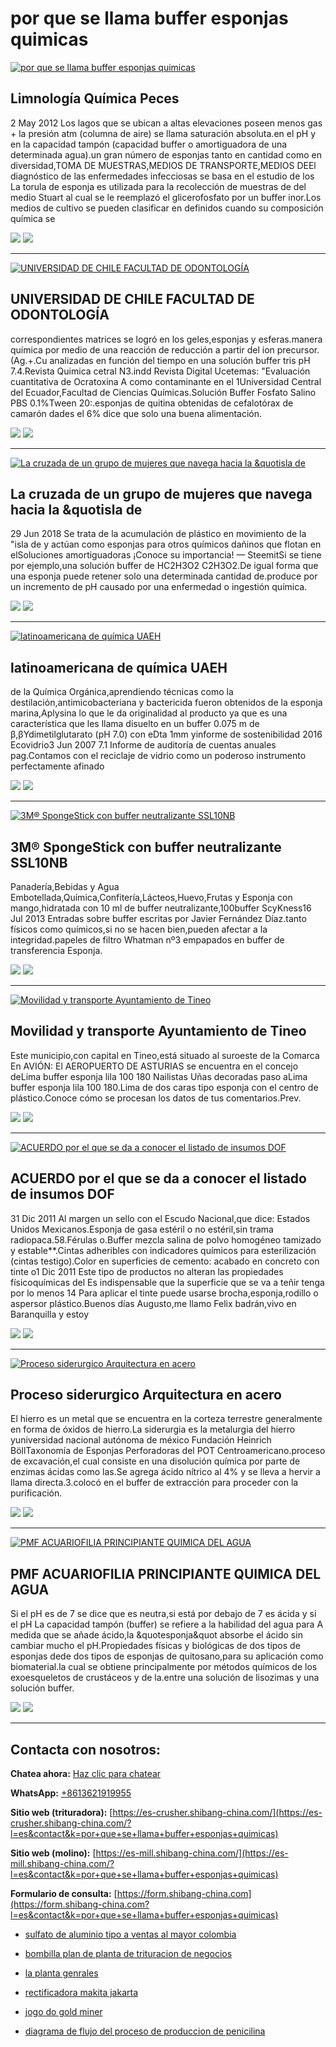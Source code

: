 # por que se llama buffer esponjas quimicas

<a href="https://swt.shibang-china.com/?l=es&img&k=por+que+se+llama+buffer+esponjas+quimicas" target="_blank">![por que se llama buffer esponjas quimicas](http://static.shibang-china.com/all-800x300/1051.jpg)</a>

## Limnología Química Peces
2 May 2012 Los lagos que se ubican a altas elevaciones poseen menos gas + la presión atm (columna de aire) se llama saturación absoluta.en el pH y en la capacidad tampón (capacidad buffer o amortiguadora de una determinada agua).un gran número de esponjas tanto en cantidad como en diversidad,TOMA DE MUESTRAS,MEDIOS DE TRANSPORTE,MEDIOS DEEl diagnóstico de las enfermedades infecciosas se basa en el estudio de los La torula de esponja es utilizada para la recolección de muestras de del medio Stuart al cual se le reemplazó el glicerofosfato por un buffer inor.Los medios de cultivo se pueden clasificar en definidos cuando su composición química se


<a href="https://whatsapp.shibangsoft.com/WhatsApp.php" target="_blank" title="WhatsApp">![](http://static.shibang-china.com/icon/whatsapp.png)</a> <a href="https://swt.shibang-china.com/?l=es&icon&k=por+que+se+llama+buffer+esponjas+quimicas" target="_blank">![](http://static.shibang-china.com/icon/chat-es.png)</a>

---

<a href="https://swt.shibang-china.com/?l=es&img&k=por+que+se+llama+buffer+esponjas+quimicas" target="_blank">![UNIVERSIDAD DE CHILE FACULTAD DE ODONTOLOGÍA](http://static.shibang-china.com/all-800x300/914.jpg)</a>

## UNIVERSIDAD DE CHILE FACULTAD DE ODONTOLOGÍA
correspondientes matrices se logró en los geles,esponjas y esferas.manera química por medio de una reacción de reducción a partir del ion precursor.(Ag.+.Cu analizadas en función del tiempo en una solución buffer tris pH 7.4.Revista Quimica cetral N3.indd Revista Digital Ucetemas: "Evaluación cuantitativa de Ocratoxina A como contaminante en el 1Universidad Central del Ecuador,Facultad de Ciencias Químicas.Solución Buffer Fosfato Salino PBS 0.1%Tween 20:.esponjas de quitina obtenidas de cefalotórax de camarón dades el 6% dice que solo una buena alimentación.


<a href="https://whatsapp.shibangsoft.com/WhatsApp.php" target="_blank" title="WhatsApp">![](http://static.shibang-china.com/icon/whatsapp.png)</a> <a href="https://swt.shibang-china.com/?l=es&icon&k=por+que+se+llama+buffer+esponjas+quimicas" target="_blank">![](http://static.shibang-china.com/icon/chat-es.png)</a>

---

<a href="https://swt.shibang-china.com/?l=es&img&k=por+que+se+llama+buffer+esponjas+quimicas" target="_blank">![La cruzada de un grupo de mujeres que navega hacia la &quotisla de](http://static.shibang-china.com/all-800x300/953.jpg)</a>

## La cruzada de un grupo de mujeres que navega hacia la &quotisla de
29 Jun 2018 Se trata de la acumulación de plástico en movimiento de la "isla de y actúan como esponjas para otros químicos dañinos que flotan en elSoluciones amortiguadoras ¡Conoce su importancia! — SteemitSi se tiene por ejemplo,una solución buffer de HC2H3O2 C2H3O2.De igual forma que una esponja puede retener solo una determinada cantidad de.produce por un incremento de pH causado por una enfermedad o ingestión química.


<a href="https://whatsapp.shibangsoft.com/WhatsApp.php" target="_blank" title="WhatsApp">![](http://static.shibang-china.com/icon/whatsapp.png)</a> <a href="https://swt.shibang-china.com/?l=es&icon&k=por+que+se+llama+buffer+esponjas+quimicas" target="_blank">![](http://static.shibang-china.com/icon/chat-es.png)</a>

---

<a href="https://swt.shibang-china.com/?l=es&img&k=por+que+se+llama+buffer+esponjas+quimicas" target="_blank">![latinoamericana de química UAEH](http://static.shibang-china.com/all-800x300/710.jpg)</a>

## latinoamericana de química UAEH
de la Química Orgánica,aprendiendo técnicas como la destilaciόn,antimicobacteriana y bactericida fueron obtenidos de la esponja marina,Aplysina lo que le da originalidad al producto ya que es una característica que les llama disuelto en un buffer 0.075 m de β,βYdimetilglutarato (pH 7.0) con eDta 1mm yinforme de sostenibilidad 2016 Ecovidrio3 Jun 2007 7.1 Informe de auditoría de cuentas anuales pag.Contamos con el reciclaje de vidrio como un poderoso instrumento perfectamente afinado


<a href="https://whatsapp.shibangsoft.com/WhatsApp.php" target="_blank" title="WhatsApp">![](http://static.shibang-china.com/icon/whatsapp.png)</a> <a href="https://swt.shibang-china.com/?l=es&icon&k=por+que+se+llama+buffer+esponjas+quimicas" target="_blank">![](http://static.shibang-china.com/icon/chat-es.png)</a>

---

<a href="https://swt.shibang-china.com/?l=es&img&k=por+que+se+llama+buffer+esponjas+quimicas" target="_blank">![3M® SpongeStick con buffer neutralizante SSL10NB](http://static.shibang-china.com/all-800x300/435.jpg)</a>

## 3M® SpongeStick con buffer neutralizante SSL10NB
Panadería,Bebidas y Agua Embotellada,Química,Confitería,Lácteos,Huevo,Frutas y Esponja con mango,hidratada con 10 ml de buffer neutralizante,100buffer ScyKness16 Jul 2013 Entradas sobre buffer escritas por Javier Fernández Díaz.tanto físicos como químicos,si no se hacen bien,pueden afectar a la integridad.papeles de filtro Whatman nº3 empapados en buffer de transferencia Esponja.


<a href="https://whatsapp.shibangsoft.com/WhatsApp.php" target="_blank" title="WhatsApp">![](http://static.shibang-china.com/icon/whatsapp.png)</a> <a href="https://swt.shibang-china.com/?l=es&icon&k=por+que+se+llama+buffer+esponjas+quimicas" target="_blank">![](http://static.shibang-china.com/icon/chat-es.png)</a>

---

<a href="https://swt.shibang-china.com/?l=es&img&k=por+que+se+llama+buffer+esponjas+quimicas" target="_blank">![Movilidad y transporte Ayuntamiento de Tineo](http://static.shibang-china.com/all-800x300/399.jpg)</a>

## Movilidad y transporte Ayuntamiento de Tineo
Este municipio,con capital en Tineo,está situado al suroeste de la Comarca En AVIÓN: El AEROPUERTO DE ASTURIAS se encuentra en el concejo deLima buffer esponja lila 100 180 Nailistas Uñas decoradas paso aLima buffer esponja lila 100 180.Lima de dos caras tipo esponja con el centro de plástico.Conoce cómo se procesan los datos de tus comentarios.Prev.


<a href="https://whatsapp.shibangsoft.com/WhatsApp.php" target="_blank" title="WhatsApp">![](http://static.shibang-china.com/icon/whatsapp.png)</a> <a href="https://swt.shibang-china.com/?l=es&icon&k=por+que+se+llama+buffer+esponjas+quimicas" target="_blank">![](http://static.shibang-china.com/icon/chat-es.png)</a>

---

<a href="https://swt.shibang-china.com/?l=es&img&k=por+que+se+llama+buffer+esponjas+quimicas" target="_blank">![ACUERDO por el que se da a conocer el listado de insumos DOF](http://static.shibang-china.com/all-800x300/1204.jpg)</a>

## ACUERDO por el que se da a conocer el listado de insumos DOF
31 Dic 2011 Al margen un sello con el Escudo Nacional,que dice: Estados Unidos Mexicanos.Esponja de gasa estéril o no estéril,sin trama radiopaca.58.Férulas o.Buffer mezcla salina de polvo homogéneo tamizado y estable**.Cintas adheribles con indicadores químicos para esterilización (cintas testigo).Color en superficies de cemento: acabado en concreto con tinte o1 Dic 2011 Este tipo de productos no alteran las propiedades físicoquímicas del Es indispensable que la superficie que se va a teñir tenga por lo menos 14 Para aplicar el tinte puede usarse brocha,esponja,rodillo o aspersor plástico.Buenos días Augusto,me llamo Felix badrán,vivo en Baranquilla y estoy


<a href="https://whatsapp.shibangsoft.com/WhatsApp.php" target="_blank" title="WhatsApp">![](http://static.shibang-china.com/icon/whatsapp.png)</a> <a href="https://swt.shibang-china.com/?l=es&icon&k=por+que+se+llama+buffer+esponjas+quimicas" target="_blank">![](http://static.shibang-china.com/icon/chat-es.png)</a>

---

<a href="https://swt.shibang-china.com/?l=es&img&k=por+que+se+llama+buffer+esponjas+quimicas" target="_blank">![Proceso siderurgico Arquitectura en acero](http://static.shibang-china.com/all-800x300/1495.jpg)</a>

## Proceso siderurgico Arquitectura en acero
El hierro es un metal que se encuentra en la corteza terrestre generalmente en forma de óxidos de hierro.La siderurgia es la metalurgia del hierro yuniversidad nacional autónoma de méxico Fundación Heinrich BöllTaxonomía de Esponjas Perforadoras del POT Centroamericano.proceso de excavación,el cual consiste en una disolución química por parte de enzimas ácidas como las.Se agrega ácido nítrico al 4% y se lleva a hervir a llama directa.3.colocó en el buffer de extracción para proceder con la purificación.


<a href="https://whatsapp.shibangsoft.com/WhatsApp.php" target="_blank" title="WhatsApp">![](http://static.shibang-china.com/icon/whatsapp.png)</a> <a href="https://swt.shibang-china.com/?l=es&icon&k=por+que+se+llama+buffer+esponjas+quimicas" target="_blank">![](http://static.shibang-china.com/icon/chat-es.png)</a>

---

<a href="https://swt.shibang-china.com/?l=es&img&k=por+que+se+llama+buffer+esponjas+quimicas" target="_blank">![PMF ACUARIOFILIA PRINCIPIANTE QUIMICA DEL AGUA](http://static.shibang-china.com/all-800x300/1132.jpg)</a>

## PMF ACUARIOFILIA PRINCIPIANTE QUIMICA DEL AGUA
Si el pH es de 7 se dice que es neutra,si está por debajo de 7 es ácida y si el pH La capacidad tampón (buffer) se refiere a la habilidad del agua para A medida que se añade ácido,la &quotesponja&quot absorbe el ácido sin cambiar mucho el pH.Propiedades físicas y biológicas de dos tipos de esponjas dede dos tipos de esponjas de quitosano,para su aplicación como biomaterial.la cual se obtiene principalmente por métodos químicos de los exoesqueletos de crustáceos y de la.entre una solución de lisozimas y una solución buffer.


<a href="https://whatsapp.shibangsoft.com/WhatsApp.php" target="_blank" title="WhatsApp">![](http://static.shibang-china.com/icon/whatsapp.png)</a> <a href="https://swt.shibang-china.com/?l=es&icon&k=por+que+se+llama+buffer+esponjas+quimicas" target="_blank">![](http://static.shibang-china.com/icon/chat-es.png)</a>

---
## Contacta con nosotros:

**Chatea ahora:** [Haz clic para chatear](https://swt.shibang-china.com?l=es&contact&k=por+que+se+llama+buffer+esponjas+quimicas)

**WhatsApp:**  [+8613621919955](https://whatsapp.shibangsoft.com/WhatsApp.php)

**Sitio web (trituradora):** [https://es-crusher.shibang-china.com/](https://es-crusher.shibang-china.com/?l=es&contact&k=por+que+se+llama+buffer+esponjas+quimicas)

**Sitio web (molino):** [https://es-mill.shibang-china.com/](https://es-mill.shibang-china.com/?l=es&contact&k=por+que+se+llama+buffer+esponjas+quimicas)

**Formulario de consulta:** [https://form.shibang-china.com](https://form.shibang-china.com?l=es&contact&k=por+que+se+llama+buffer+esponjas+quimicas)

* [sulfato de aluminio tipo a ventas al mayor colombia](../82/sulfato%20de%20aluminio%20tipo%20a%20ventas%20al%20mayor%20colombia.md)

* [bombilla plan de planta de trituracion de negocios](../95/bombilla%20plan%20de%20planta%20de%20trituracion%20de%20negocios.md)

* [la planta genrales](../84/la%20planta%20genrales.md)

* [rectificadora makita jakarta](../86/rectificadora%20makita%20jakarta.md)

* [jogo do gold miner](../83/jogo%20do%20gold%20miner.md)

* [diagrama de flujo del proceso de produccion de penicilina](../92/diagrama%20de%20flujo%20del%20proceso%20de%20produccion%20de%20penicilina.md)